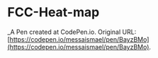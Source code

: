 # FCC-Heat-map
 _A Pen created at CodePen.io. Original URL: [https://codepen.io/messaismael/pen/BayzBMo](https://codepen.io/messaismael/pen/BayzBMo).
